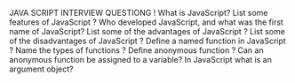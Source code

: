JAVA SCRIPT INTERVIEW QUESTIONG !
What is JavaScript?
List some features of JavaScript ?
Who developed JavaScript, and what was the first name of JavaScript?
List some of the advantages of JavaScript ?
List some of the disadvantages of JavaScript ?
Define a named function in JavaScript ?
Name the types of functions ?
Define anonymous function ?
Can an anonymous function be assigned to a variable?
In JavaScript what is an argument object?
